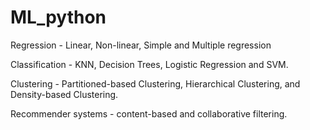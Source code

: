 # ML_python

Regression - Linear, Non-linear, Simple and Multiple regression

Classification - KNN, Decision Trees, Logistic Regression and SVM.

Clustering - Partitioned-based Clustering, Hierarchical Clustering, and Density-based Clustering.

Recommender systems - content-based and collaborative filtering.
